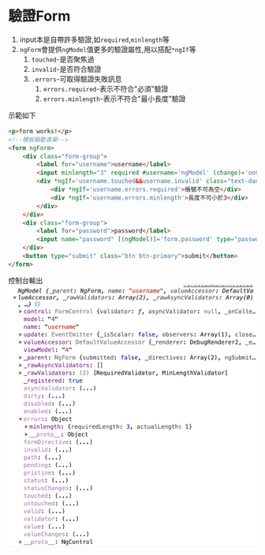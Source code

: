 # 驗證Form
1. input本是自帶許多驗證,如`required`,`minlength`等
2. `ngForm`會提供`ngModel`值更多的驗證屬性,用以搭配`*ngIf`等
   1. `touched`-是否聚焦過
   2. `invalid`-是否符合驗證
   3. `.errors`-可取得驗證失敗訊息
      1. `errors.required`-表示不符合"必須"驗證
      2. `errors.minlength`-表示不符合"最小長度"驗證

示範如下
```html
<p>form works!</p>
<!--模板驅動表單-->
<form ngForm>
    <div class="form-group">
        <label for="username">username</label>
        <input minlength="3" required #username='ngModel' (change)='onChange(username)' name="username" [(ngModel)]='form.username' type="text" class="form-control" id="username">
        <div *ngIf='username.touched&&username.invalid' class="text-danger">
            <div *ngIf='username.errors.required'>帳號不可為空</div>
            <div *ngIf='username.errors.minlength'>長度不可小於3</div>
        </div>
    </div>
    <div class="form-group">
        <label for="password">password</label>
        <input name="password" [(ngModel)]='form.password' type="password" class="form-control" id="password">
    </div>
    <button type="submit" class="btn btn-primary">submit</button>
</form>
```

控制台輸出
![formValidation](../imgs/formValidation.png)